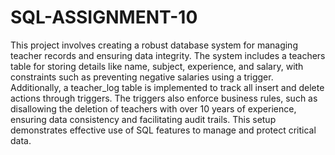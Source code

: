 # SQL-ASSIGNMENT-10

This project involves creating a robust database system for managing teacher records and ensuring data integrity. The system includes a teachers table for storing details like name, subject, experience, and salary, with constraints such as preventing negative salaries using a trigger. Additionally, a teacher_log table is implemented to track all insert and delete actions through triggers. The triggers also enforce business rules, such as disallowing the deletion of teachers with over 10 years of experience, ensuring data consistency and facilitating audit trails. This setup demonstrates effective use of SQL features to manage and protect critical data.
